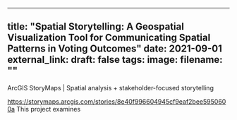 
---
title: "Spatial Storytelling: A Geospatial Visualization Tool for Communicating Spatial Patterns in Voting Outcomes"
date: 2021-09-01
external_link: 
draft: false
tags:
image: 
  filename: ""
---

ArcGIS StoryMaps | Spatial analysis + stakeholder-focused storytelling

<!--more-->
https://storymaps.arcgis.com/stories/8e40f996604945cf9eaf2bee5950600a 
This project examines 
